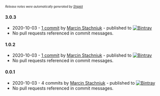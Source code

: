 <sup><sup>*Release notes were automatically generated by [Shipkit](http://shipkit.org/)*</sup></sup>

#### 3.0.3
 - 2020-10-03 - [1 commit](https://github.com/mstachniuk/shipkit-gh-actions-example/compare/v1.0.2...v3.0.3) by [Marcin Stachniuk](https://github.com/mstachniuk) - published to [![Bintray](https://img.shields.io/badge/Bintray-3.0.3-green.svg)](https://bintray.com/shipkit-bootstrap/bootstrap/maven/3.0.3)
 - No pull requests referenced in commit messages.

#### 1.0.2
 - 2020-10-03 - [1 commit](https://github.com/mstachniuk/shipkit-gh-actions-example/compare/v0.0.1...v1.0.2) by [Marcin Stachniuk](https://github.com/mstachniuk) - published to [![Bintray](https://img.shields.io/badge/Bintray-1.0.2-green.svg)](https://bintray.com/shipkit-bootstrap/bootstrap/maven/1.0.2)
 - No pull requests referenced in commit messages.

#### 0.0.1
 - 2020-10-03 - 4 commits by [Marcin Stachniuk](https://github.com/mstachniuk) - published to [![Bintray](https://img.shields.io/badge/Bintray-0.0.1-green.svg)](https://bintray.com/shipkit-bootstrap/bootstrap/maven/0.0.1)
 - No pull requests referenced in commit messages.

